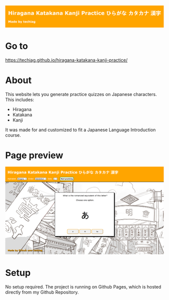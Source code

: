 ![](https://github.com/techiag/hiragana-katakana-kanji-practice/blob/main/icons/hiragana-karatana-kanji-github-readme-photo.PNG)
# Go to
https://techiag.github.io/hiragana-katakana-kanji-practice/

# About
This website lets you generate practice quizzes on Japanese characters. This includes:
- Hiragana
- Katakana
- Kanji

It was made for and customized to fit a Japanese Language Introduction course.

# Page preview
![](https://github.com/techiag/hiragana-katakana-kanji-practice/blob/main/icons/hiragana-katakana-kanji-practice-example-page-version2.PNG)

# Setup
No setup required. The project is running on Github Pages, which is hosted directly from my Github Repository.

